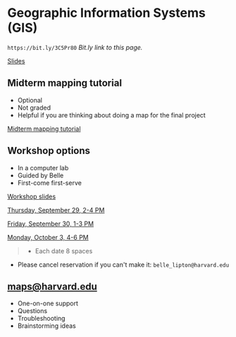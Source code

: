# Geographic Information Systems (GIS)

`https://bit.ly/3C5Pr80`
*Bit.ly link to this page.*

[Slides](https://harvardmapcollection.github.io/classes/gened1140/fall-2022/visit/)


## Midterm mapping tutorial 

- Optional
- Not graded
- Helpful if you are thinking about doing a map for the final project

[Midterm mapping tutorial](https://harvardmapcollection.github.io/classes/gened1140/fall-2022/assignment)


## Workshop options

- In a computer lab
- Guided by Belle
- First-come first-serve

[Workshop slides](https://www.canva.com/design/DAFMSShvkmY/f5HGG-a9NcqjWp6SI85vvg/view?utm_content=DAFMSShvkmY&utm_campaign=designshare&utm_medium=link&utm_source=publishpresent)

[Thursday, September 29, 2-4 PM](https://www.eventbrite.com/e/gened-1140-gis-tutorial-tickets-420299606437)

[Friday, September 30, 1-3 PM](https://www.eventbrite.com/e/gened-1140-gis-tutorial-tickets-420302585347)

[Monday, October 3, 4-6 PM](https://www.eventbrite.com/e/gened-1140-gis-tutorial-tickets-420302715737)

> - Each date 8 spaces
- Please cancel reservation if you can't make it: `belle_lipton@harvard.edu`


## maps@harvard.edu

- One-on-one support
- Questions
- Troubleshooting 
- Brainstorming ideas